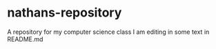 # nathans-repository
A repository for my computer science class
I am editing in some text in README.md